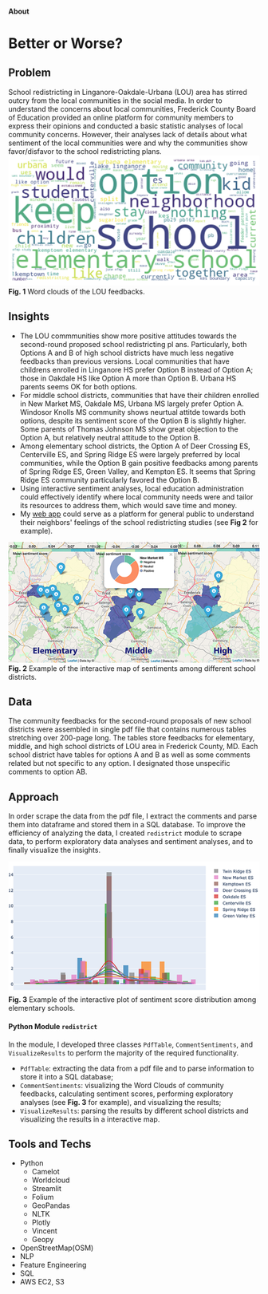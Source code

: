 #### About

# **Better or Worse?**
## **Problem**
School redistricting in Linganore-Oakdale-Urbana (LOU) area has stirred outcry from the local communities in the social media. In order to understand the concerns about local communities, Frederick County Board of Education provided an online platform for community members to express their opinions and conducted a basic statistic analyses of local community concerns. However, their analyses lack of details about what sentiment of the local communities were and why the communities show favor/disfavor to the school redistricting plans.
\
![](./figs/fig1.png)\
**Fig. 1** Word clouds of the LOU feedbacks.

## **Insights**
* The LOU commmunities show more positive attitudes towards the second-round proposed school redistricting pl ans. Particularly, both Options A and B of high school districts have much less negative feedbacks than previous versions. Local communities that have childrens enrolled in Linganore HS prefer Option B instead of Option A; those in Oakdale HS like Option A more than Option B. Urbana HS parents seems OK for both options.
* For middle school districts, communities that have their children enrolled in New Market MS, Oakdale MS, Urbana MS largely prefer Option A. Windosor Knolls MS community shows neurtual attitde towards both options, despite its sentiment score of the Option B is slightly higher. Some parents of Thomas Johnson MS show great objection to the Option A, but relatively neutral attitude to the Option B.
* Among elementary school districts, the Option A of Deer Crossing ES, Centerville ES, and Spring Ridge ES were largely preferred by local communities, while the Option B gain positive feedbacks among parents of Spring Ridge ES, Green Valley, and Kempton ES. It seems that Spring Ridge ES community particularly favored the Option B.
* Using interactive sentiment analyses, local education administration could effectively identify where local community needs were and tailor its resources to address them, which would save time and money.
* My [web app](https://bit.ly/BetterOrWorseDemo) could serve as a platform for general public to understand their neighbors' feelings of the school redistricting studies (see **Fig 2** for example).

![](./figs/fig3.png)\
**Fig. 2** Example of the interactive map of sentiments among different school districts.

## **Data**
The community feedbacks for the second-round proposals of new school districts were assembled in single pdf file that contains numerous tables stretching over 200-page long. The tables store feedbacks for elementary, middle, and high school districts of LOU area in Frederick County, MD. Each school district have tables for options A and B as well as some comments related but not specific to any option. I designated those unspecific comments to option AB.

## **Approach**
In order scrape the data from the pdf file, I extract the comments and parse them into dataframe and stored them in a SQL database. To improve the efficiency of analyzing the data, I created `redistrict` module to scrape data, to perform exploratory data analyses and sentiment analyses, and to finally visualize the insights.

![](./figs/fig2.png)\
**Fig. 3** Example of the interactive plot of sentiment score distribution among elementary schools.

#### **Python Module** `redistrict`
In the module, I developed three classes `PdfTable`, `CommentSentiments`, and `VisualizeResults` to perform the majority of the required functionality.

* `PdfTable`: extracting the data from a pdf file and to parse information to store it into a SQL database;
* `CommentSentiments`: visualizing the Word Clouds of community feedbacks, calculating sentiment scores, performing exploratory analyses (see **Fig. 3** for example), and visualizing the results;
* `VisualizeResults`: parsing the results by different school districts and visualizing the results in a interactive map.

## **Tools and Techs**
* Python
    * Camelot
    * Worldcloud
    * Streamlit
    * Folium
    * GeoPandas
    * NLTK
    * Plotly
    * Vincent
    * Geopy
* OpenStreetMap(OSM)
* NLP
* Feature Engineering
* SQL
* AWS EC2, S3

